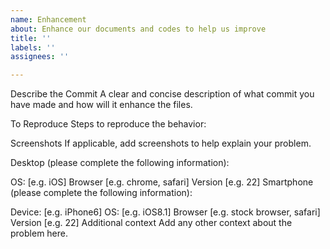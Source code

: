 ```yaml
---
name: Enhancement
about: Enhance our documents and codes to help us improve
title: ''
labels: ''
assignees: ''

---
```


Describe the Commit
A clear and concise description of what commit you have made and how will it enhance the files.

To Reproduce
Steps to reproduce the behavior:

Screenshots
If applicable, add screenshots to help explain your problem.

Desktop (please complete the following information):

OS: [e.g. iOS]
Browser [e.g. chrome, safari]
Version [e.g. 22]
Smartphone (please complete the following information):

Device: [e.g. iPhone6]
OS: [e.g. iOS8.1]
Browser [e.g. stock browser, safari]
Version [e.g. 22]
Additional context
Add any other context about the problem here.
